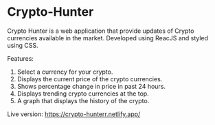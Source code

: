 # Crypto-Hunter

Crypto Hunter is a web application that provide updates of Crypto currencies available in the market. Developed using ReacJS and styled using CSS.

Features:
1. Select a currency for your crypto.
2. Displays the current price of the crypto currencies.
2. Shows percentage change in price in past 24 hours.
3. Displays trending crypto currencies at the top.
4. A graph that displays the history of the crypto.

Live version: https://crypto-hunterr.netlify.app/
